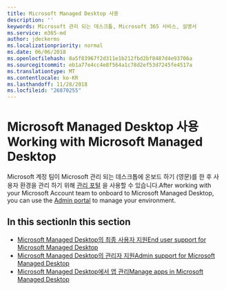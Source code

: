 ```yaml
---
title: Microsoft Managed Desktop 사용
description: ''
keywords: Microsoft 관리 되는 데스크톱, Microsoft 365 서비스, 설명서
ms.service: m365-md
author: jdeckerms
ms.localizationpriority: normal
ms.date: 06/06/2018
ms.openlocfilehash: 8a5f83967f2d311e1b212fbd2bf8487d4e93706a
ms.sourcegitcommit: eb1a77e4cc4e8f564a1c78d2ef53d7245fe4517a
ms.translationtype: MT
ms.contentlocale: ko-KR
ms.lasthandoff: 11/28/2018
ms.locfileid: "26870255"
---
```

# <a name="working-with-microsoft-managed-desktop"></a><span data-ttu-id="17a04-103">Microsoft Managed Desktop 사용</span><span class="sxs-lookup"><span data-stu-id="17a04-103">Working with Microsoft Managed Desktop</span></span>

<span data-ttu-id="17a04-104">Microsoft 계정 팀이 Microsoft 관리 되는 데스크톱에 온보드 하기 (영문)를 한 후 사용자 환경을 관리 하기 위해 [관리 포털](https://aka.ms/mmdportal) 을 사용할 수 있습니다.</span><span class="sxs-lookup"><span data-stu-id="17a04-104">After working with your Microsoft Account team to onboard to Microsoft Managed Desktop, you can use the [Admin portal](https://aka.ms/mmdportal) to manage your environment.</span></span> 

## <a name="in-this-section"></a><span data-ttu-id="17a04-105">In this section</span><span class="sxs-lookup"><span data-stu-id="17a04-105">In this section</span></span>

- [<span data-ttu-id="17a04-106">Microsoft Managed Desktop의 최종 사용자 지원</span><span class="sxs-lookup"><span data-stu-id="17a04-106">End user support for Microsoft Managed Desktop</span></span>](end-user-support.md)
- [<span data-ttu-id="17a04-107">Microsoft Managed Desktop의 관리자 지원</span><span class="sxs-lookup"><span data-stu-id="17a04-107">Admin support for Microsoft Managed Desktop</span></span>](admin-support.md)
- [<span data-ttu-id="17a04-108">Microsoft Managed Desktop에서 앱 관리</span><span class="sxs-lookup"><span data-stu-id="17a04-108">Manage apps in Microsoft Managed Desktop</span></span>](manage-apps.md)
